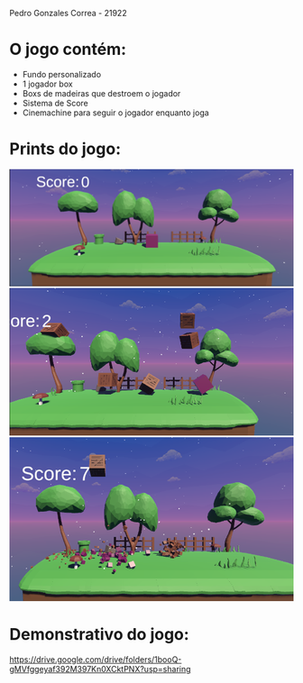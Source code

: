 Pedro Gonzales Correa - 21922

# O jogo contém:
- Fundo personalizado
- 1 jogador box
- Boxs de madeiras que destroem o jogador
- Sistema de Score
- Cinemachine para seguir o jogador enquanto joga

# Prints do jogo:

![Alt text](image.png)![Alt text](image-1.png)![Alt text](image-2.png)


# Demonstrativo do jogo:
https://drive.google.com/drive/folders/1booQ-gMVfggeyaf392M397Kn0XCktPNX?usp=sharing